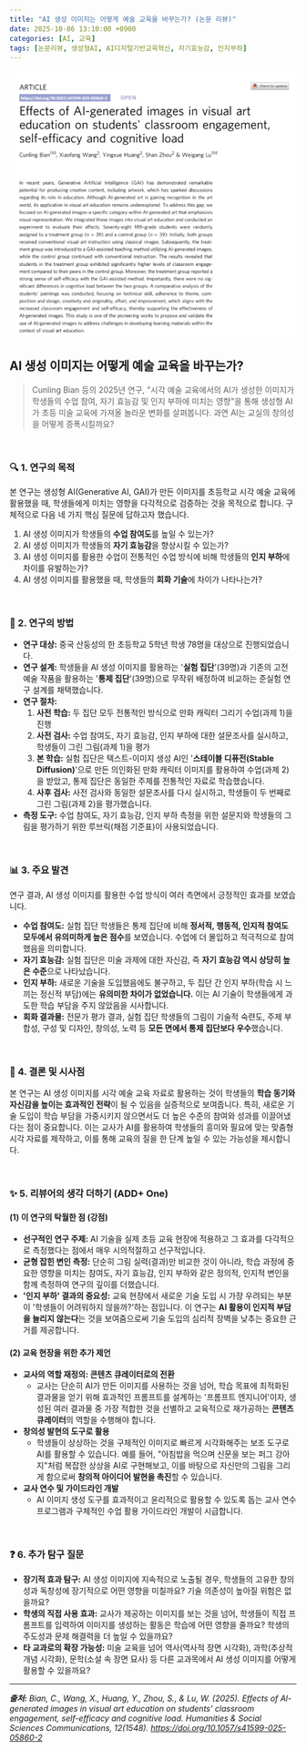 ```yaml
---
title: "AI 생성 이미지는 어떻게 예술 교육을 바꾸는가? (논문 리뷰)"
date: 2025-10-06 13:10:00 +0900
categories: [AI, 교육]
tags: [논문리뷰, 생성형AI, AI디지털기반교육혁신, 자기효능감, 인지부하]
---
```


![이미지](/assets/Al-generated-images-1.png)

## AI 생성 이미지는 어떻게 예술 교육을 바꾸는가?

> Cunling Bian 등의 2025년 연구, "시각 예술 교육에서의 AI가 생성한 이미지가 학생들의 수업 참여, 자기 효능감 및 인지 부하에 미치는 영향"을 통해 생성형 AI가 초등 미술 교육에 가져올 놀라운 변화를 살펴봅니다. 과연 AI는 교실의 창의성을 어떻게 증폭시킬까요?

<br>

### 🔍 1. 연구의 목적

본 연구는 생성형 AI(Generative AI, GAI)가 만든 이미지를 초등학교 시각 예술 교육에 활용했을 때, 학생들에게 미치는 영향을 다각적으로 검증하는 것을 목적으로 합니다. 구체적으로 다음 네 가지 핵심 질문에 답하고자 했습니다.

1.  AI 생성 이미지가 학생들의 **수업 참여도**를 높일 수 있는가?
2.  AI 생성 이미지가 학생들의 **자기 효능감**을 향상시킬 수 있는가?
3.  AI 생성 이미지를 활용한 수업이 전통적인 수업 방식에 비해 학생들의 **인지 부하**에 차이를 유발하는가?
4.  AI 생성 이미지를 활용했을 때, 학생들의 **회화 기술**에 차이가 나타나는가?

<br>

### 🔬 2. 연구의 방법

* **연구 대상:** 중국 산둥성의 한 초등학교 5학년 학생 78명을 대상으로 진행되었습니다.
* **연구 설계:** 학생들을 AI 생성 이미지를 활용하는 '**실험 집단**'(39명)과 기존의 고전 예술 작품을 활용하는 '**통제 집단**'(39명)으로 무작위 배정하여 비교하는 준실험 연구 설계를 채택했습니다.
* **연구 절차:**
    1.  **사전 학습:** 두 집단 모두 전통적인 방식으로 만화 캐릭터 그리기 수업(과제 1)을 진행
    2.  **사전 검사:** 수업 참여도, 자기 효능감, 인지 부하에 대한 설문조사를 실시하고, 학생들이 그린 그림(과제 1)을 평가
    3.  **본 학습:** 실험 집단은 텍스트-이미지 생성 AI인 '**스테이블 디퓨전(Stable Diffusion)**'으로 만든 의인화된 만화 캐릭터 이미지를 활용하여 수업(과제 2)을 받았고, 통제 집단은 동일한 주제를 전통적인 자료로 학습했습니다.
    4.  **사후 검사:** 사전 검사와 동일한 설문조사를 다시 실시하고, 학생들이 두 번째로 그린 그림(과제 2)을 평가했습니다.
* **측정 도구:** 수업 참여도, 자기 효능감, 인지 부하 측정을 위한 설문지와 학생들의 그림을 평가하기 위한 루브릭(채점 기준표)이 사용되었습니다.

<br>

### 📊 3. 주요 발견

연구 결과, AI 생성 이미지를 활용한 수업 방식이 여러 측면에서 긍정적인 효과를 보였습니다.

* **수업 참여도:** 실험 집단 학생들은 통제 집단에 비해 **정서적, 행동적, 인지적 참여도 모두에서 유의미하게 높은 점수**를 보였습니다. 수업에 더 몰입하고 적극적으로 참여했음을 의미합니다.
* **자기 효능감:** 실험 집단은 미술 과제에 대한 자신감, 즉 **자기 효능감 역시 상당히 높은 수준**으로 나타났습니다.
* **인지 부하:** 새로운 기술을 도입했음에도 불구하고, 두 집단 간 인지 부하(학습 시 느끼는 정신적 부담)에는 **유의미한 차이가 없었습니다.** 이는 AI 기술이 학생들에게 과도한 학습 부담을 주지 않았음을 시사합니다.
* **회화 결과물:** 전문가 평가 결과, 실험 집단 학생들의 그림이 기술적 숙련도, 주제 부합성, 구성 및 디자인, 창의성, 노력 등 **모든 면에서 통제 집단보다 우수**했습니다.

<br>

### 🚀 4. 결론 및 시사점

본 연구는 AI 생성 이미지를 시각 예술 교육 자료로 활용하는 것이 학생들의 **학습 동기와 자신감을 높이는 효과적인 전략**이 될 수 있음을 실증적으로 보여줍니다. 특히, 새로운 기술 도입이 학습 부담을 가중시키지 않으면서도 더 높은 수준의 참여와 성과를 이끌어냈다는 점이 중요합니다. 이는 교사가 AI를 활용하여 학생들의 흥미와 필요에 맞는 맞춤형 시각 자료를 제작하고, 이를 통해 교육의 질을 한 단계 높일 수 있는 가능성을 제시합니다.

<br>

### ✨ 5. 리뷰어의 생각 더하기 (ADD+ One)

#### (1) 이 연구의 탁월한 점 (강점)

* **선구적인 연구 주제:** AI 기술을 실제 초등 교육 현장에 적용하고 그 효과를 다각적으로 측정했다는 점에서 매우 시의적절하고 선구적입니다.
* **균형 잡힌 변인 측정:** 단순히 그림 실력(결과)만 비교한 것이 아니라, 학습 과정에 중요한 영향을 미치는 참여도, 자기 효능감, 인지 부하와 같은 정의적, 인지적 변인을 함께 측정하여 연구의 깊이를 더했습니다.
* **'인지 부하' 결과의 중요성:** 교육 현장에서 새로운 기술 도입 시 가장 우려되는 부분이 '학생들이 어려워하지 않을까?'하는 점입니다. 이 연구는 **AI 활용이 인지적 부담을 늘리지 않는다**는 것을 보여줌으로써 기술 도입의 심리적 장벽을 낮추는 중요한 근거를 제공합니다.

#### (2) 교육 현장을 위한 추가 제언

* **교사의 역할 재정의: 콘텐츠 큐레이터로의 전환**
    * 교사는 단순히 AI가 만든 이미지를 사용하는 것을 넘어, 학습 목표에 최적화된 결과물을 얻기 위해 효과적인 프롬프트를 설계하는 '프롬프트 엔지니어'이자, 생성된 여러 결과물 중 가장 적합한 것을 선별하고 교육적으로 재가공하는 **콘텐츠 큐레이터**의 역할을 수행해야 합니다.
* **창의성 발현의 도구로 활용**
    * 학생들이 상상하는 것을 구체적인 이미지로 빠르게 시각화해주는 보조 도구로 AI를 활용할 수 있습니다. 예를 들어, "아침밥을 먹으며 신문을 보는 퍼그 강아지"처럼 복잡한 상상을 AI로 구현해보고, 이를 바탕으로 자신만의 그림을 그리게 함으로써 **창의적 아이디어 발현을 촉진**할 수 있습니다.
* **교사 연수 및 가이드라인 개발**
    * AI 이미지 생성 도구를 효과적이고 윤리적으로 활용할 수 있도록 돕는 교사 연수 프로그램과 구체적인 수업 활용 가이드라인 개발이 시급합니다.

<br>

### ❓ 6. 추가 탐구 질문

* **장기적 효과 탐구:** AI 생성 이미지에 지속적으로 노출될 경우, 학생들의 고유한 창의성과 독창성에 장기적으로 어떤 영향을 미칠까요? 기술 의존성이 높아질 위험은 없을까요?
* **학생의 직접 사용 효과:** 교사가 제공하는 이미지를 보는 것을 넘어, 학생들이 직접 프롬프트를 입력하여 이미지를 생성하는 활동은 학습에 어떤 영향을 줄까요? 학생의 주도성과 문제 해결력을 더 높일 수 있을까요?
* **타 교과로의 확장 가능성:** 미술 교육을 넘어 역사(역사적 장면 시각화), 과학(추상적 개념 시각화), 문학(소설 속 장면 묘사) 등 다른 교과목에서 AI 생성 이미지를 어떻게 활용할 수 있을까요?

---

_**출처:** Bian, C., Wang, X., Huang, Y., Zhou, S., & Lu, W. (2025). Effects of Al-generated images in visual art education on students' classroom engagement, self-efficacy and cognitive load. Humanities & Social Sciences Communications, 12(1548). https://doi.org/10.1057/s41599-025-05860-2_
